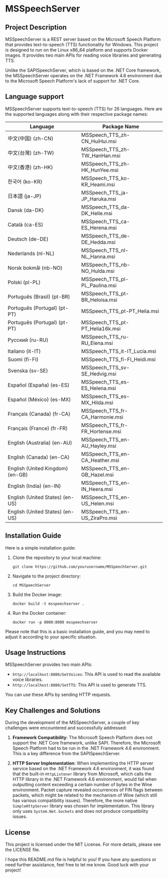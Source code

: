 # MSSpeechServer

## Project Description

MSSpeechServer is a REST server based on the Microsoft Speech Platform that provides text-to-speech (TTS) functionality for Windows. This project is designed to run on the Linux x86_64 platform and supports Docker images. It provides two main APIs for reading voice libraries and generating TTS.

Unlike the SAPISpeechServer, which is based on the .NET Core framework, the MSSpeechServer operates on the .NET Framework 4.6 environment due to the Microsoft Speech Platform's lack of support for .NET Core.

## Language support

MSSpeechServer supports text-to-speech (TTS) for 26 languages. Here are the supported languages along with their respective package names:

| Language | Package Name                           |
|----------|--------------------------------|
| 中文(中国) (zh-CN)    | MSSpeech_TTS_zh-CN_HuiHui.msi  |
| 中文(台灣) (zh-TW)    | MSSpeech_TTS_zh-TW_HanHan.msi  |
| 中文(香港) (zh-HK)    | MSSpeech_TTS_zh-HK_HunYee.msi  |
| 한국어 (ko-KR)    | MSSpeech_TTS_ko-KR_Heami.msi  |
| 日本語 (ja-JP)    | MSSpeech_TTS_ja-JP_Haruka.msi  |
| Dansk (da-DK)    | MSSpeech_TTS_da-DK_Helle.msi   |
| Català (ca-ES)   | MSSpeech_TTS_ca-ES_Herena.msi |
| Deutsch (de-DE)    | MSSpeech_TTS_de-DE_Hedda.msi   |
| Nederlands (nl-NL)    | MSSpeech_TTS_nl-NL_Hanna.msi   |
| Norsk bokmål (nb-NO)    | MSSpeech_TTS_nb-NO_Hulda.msi  |
| Polski (pl-PL)    | MSSpeech_TTS_pl-PL_Paulina.msi|
| Português (Brasil) (pt-BR)    | MSSpeech_TTS_pt-BR_Heloisa.msi|
| Português (Portugal) (pt-PT)    | MSSpeech_TTS_pt-PT_Helia.msi  |
| Português (Portugal) (pt-PT)    | MSSpeech_TTS_pt-PT_Helia16k.msi|
| Русский (ru-RU)    | MSSpeech_TTS_ru-RU_Elena.msi  |
| Italiano (it-IT)   |	MSSpeech_TTS_it-IT_Lucia.msi |
| Suomi (fi-FI)    | MSSpeech_TTS_fi-FI_Heidi.msi  |
| Svenska (sv-SE)    | MSSpeech_TTS_sv-SE_Hedvig.msi  |
| Español (España) (es-ES)    | MSSpeech_TTS_es-ES_Helena.msi |
| Español (México) (es-MX)    | MSSpeech_TTS_es-MX_Hilda.msi  |
| Français (Canada) (fr-CA)    | MSSpeech_TTS_fr-CA_Harmonie.msi|
| Français (France) (fr-FR)    | MSSpeech_TTS_fr-FR_Hortense.msi|
| English (Australia) (en-AU)    | MSSpeech_TTS_en-AU_Hayley.msi |
| English (Canada) (en-CA)    | MSSpeech_TTS_en-CA_Heather.msi|
| English (United Kingdom) (en-GB)    | MSSpeech_TTS_en-GB_Hazel.msi  |
| English (India) (en-IN)    | MSSpeech_TTS_en-IN_Heera.msi  |
| English (United States) (en-US)    | MSSpeech_TTS_en-US_Helen.msi  |
| English (United States) (en-US)    | MSSpeech_TTS_en-US_ZiraPro.msi|

## Installation Guide

Here is a simple installation guide:

1. Clone the repository to your local machine:
   ```
   git clone https://github.com/yourusername/MSSpeechServer.git
   ```
2. Navigate to the project directory:
   ```
   cd MSSpeechServer
   ```
3. Build the Docker image:
   ```
   docker build -t msspeechserver .
   ```
4. Run the Docker container:
   ```
   docker run -p 8080:8080 msspeechserver
   ```
Please note that this is a basic installation guide, and you may need to adjust it according to your specific situation.

## Usage Instructions

MSSpeechServer provides two main APIs:

- `http://localhost:8080/GetVoices`: This API is used to read the available voice libraries.
- `http://localhost:8080/SetTTS`: This API is used to generate TTS.

You can use these APIs by sending HTTP requests.

## Key Challenges and Solutions

During the development of the MSSpeechServer, a couple of key challenges were encountered and successfully addressed:

1. **Framework Compatibility**: The Microsoft Speech Platform does not support the .NET Core framework, unlike SAPI. Therefore, the Microsoft Speech Platform had to be run in the .NET Framework 4.6 environment. This is a key difference from the SAPISpeechServer.

2. **HTTP Server Implementation**: When implementing the HTTP server service based on the .NET Framework 4.6 environment, it was found that the built-in `HttpListener` library from Microsoft, which calls the HTTP library in the .NET Framework 4.6 environment, would fail when outputting content exceeding a certain number of bytes in the Wine environment. Packet capture revealed occurrences of FIN flags between packets, which might be related to the mechanism of Wine (which still has various compatibility issues). Therefore, the more native `SimpleHttpServer` library was chosen for implementation. This library only uses `System.Net.Sockets` and does not produce compatibility issues.

## License

This project is licensed under the MIT License. For more details, please see the LICENSE file.

I hope this README.md file is helpful to you! If you have any questions or need further assistance, feel free to let me know. Good luck with your project!